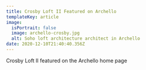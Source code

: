 ```yaml
---
title: Crosby Loft II Featured on Archello
templateKey: article
image:
  isPortrait: false
  image: archello-crosby.jpg
  alt: Soho loft architecture architect in Archello
date: 2020-12-10T21:40:40.356Z
---
```

Crosby Loft II featured on the Archello home page